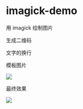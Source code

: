 # imagick-demo
用 imagick 绘制图片

生成二维码

文字的换行

模板图片

<img src="http://mengkang.net/upload/image/2015/0617/20150617121210_79021.png">

最终效果

<img src="http://mengkang.net/upload/image/2015/0617/20150617121249_97134.jpg">
